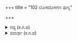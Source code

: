 +++
title = "102 ಲೋಕದೊಳಗಣ ಪುಣ್ಯ"

+++

<details><summary>ಗದ್ಯ (ಕ.ಗ.ಪ) </summary>

102. ಲೋಕದೊಳಗಿನ ಪುಣ್ಯ-ಪಾಪಗಳ ರಾಶಿಯನ್ನು ಯಮಧರ್ಮರಾಯನ ಮನೆಯ ದೂತರು ತಿಳಿಸುವರು. ಹದಿನಾಲ್ಕು ಮುಖಗಳಿಂದ, ನಾಲ್ಕು ಕಡೆಯಿಂದ ಅದರ ಫಲಗಳಿಗೆ ಮುತ್ತಿ ದಿನದಿನವೂ ಒತ್ತಿ ಬರುವಂತೆ ಮಾಡುವರು. ಅಹಂಕಾರದಿಂದ, ಉದ್ವೇಗದಿಂದ ಮೈಮರೆತು ಕೆಡಬೇಡ.
</details>

<details><summary>ಪದಾರ್ಥ (ಕ.ಗ.ಪ) </summary>

ಆನೀಕ-ರಾಶಿ (ಗುಂಪು), ಕವಿದು-ಮುತ್ತಿ, ಉದ್ರೇಕ-ಉದ್ವೇಗ
</details>
